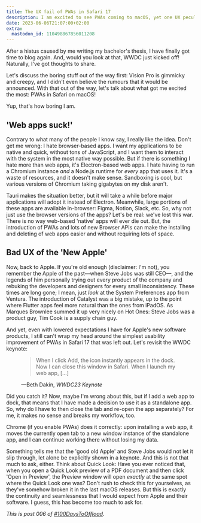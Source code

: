 ```yaml
---
title: The UX fail of PWAs in Safari 17
description: I am excited to see PWAs coming to macOS, yet one UX peculiarity of it really bugs me as a macOS user.
date: 2023-06-06T21:07:00+02:00
extra:
  mastodon_id: 110498867856011208
---
```


After a hiatus caused by me writing my bachelor's thesis, I have finally got time to blog again. And, would you look at that, WWDC just kicked off! Naturally, I've got thoughts to share.

Let's discuss the boring stuff out of the way first: Vision Pro is gimmicky and creepy, and I didn't even believe the rumours that it would be announced. With that out of the way, let's talk about what got me excited the most: PWAs in Safari on macOS!

Yup, that's how boring I am.

## 'Web apps suck!'

Contrary to what many of the people I know say, I really like the idea. Don't get me wrong: I hate browser-based apps. I want my applications to be native and quick, without tons of JavaScript, and I want them to interact with the system in the most native way possible. But if there is something I hate more than web apps, it's Electron-based web apps. I hate having to run a Chromium instance _and_ a Node.js runtime for _every_ app that uses it. It's a waste of resources, and it doesn't make sense. Sandboxing is cool, but various versions of Chromium taking gigabytes on my disk aren't.

Tauri makes the situation better, but it will take a while before major applications will adopt it instead of Electron. Meanwhile, large portions of these apps are available in-browser: Figma, Notion, Slack, etc. So, why not just use the browser versions of the apps? Let's be real: we've lost this war. There is no way web-based 'native' apps will ever die out. But, the introduction of PWAs and lots of new Browser APIs can make the installing and deleting of web apps easier and without requiring lots of space.

## Bad UX of the 'New Apple'

Now, back to Apple. If you're old enough (disclaimer: I'm not), you remember the Apple of the past—when Steve Jobs was still CEO—, and the legends of him personally trying out every product of the company and rebuking the developers and designers for every small inconsistency. These times are long gone; I mean, just _look_ at the System Preferences app from Ventura. The introduction of Catalyst was a big mistake, up to the point where Flutter apps feel more natural than the ones from iPadOS. As Marques Brownlee summed it up very nicely on Hot Ones: Steve Jobs was a product guy, Tim Cook is a supply chain guy.

And yet, even with lowered expectations I have for Apple's new software products, I still can't wrap my head around the simplest usability improvement of PWAs in Safari 17 that was left out. Let's revisit the WWDC keynote:

<figure>
    <blockquote cite="https://developers.apple.com/videos/play/wwdc2023/101/">
        <p>When I click Add, the icon instantly appears in the dock. Now I can close this window in Safari. When I launch my web app, [...]</p>
    </blockquote>
    <figcaption>—Beth Dakin, <cite>WWDC23 Keynote</cite></figcaption>
</figure>

Did you catch it? Now, maybe I'm wrong about this, but if I add a web app to dock, that means that I have made a decision to use it as a standalone app. So, why do I have to then close the tab and re-open the app separately? For me, it makes no sense and breaks my workflow, too.

Chrome (if you enable PWAs) does it correctly: upon installing a web app, it moves the currently open tab to a new window instance of the standalone app, and I can continue working there without losing my data.

Something tells me that the 'good old Apple' and Steve Jobs would not let it slip through, let alone be explicitly shown in a keynote. And this is not that much to ask, either. Think about Quick Look: Have you ever noticed that, when you open a Quick Look preview of a PDF document and then click 'Open in Preview', the Preview window will open _exactly_ at the same spot where the Quick Look one was? Don't rush to check this for yourselves, as they've somehow broken it in the last macOS releases. But this is exactly the continuity and seamlessness that I would expect from Apple and their software. I guess, this has become too much to ask for.

_This is post 006 of [#100DaysToOffload](https://100daystooffload.com/)._
